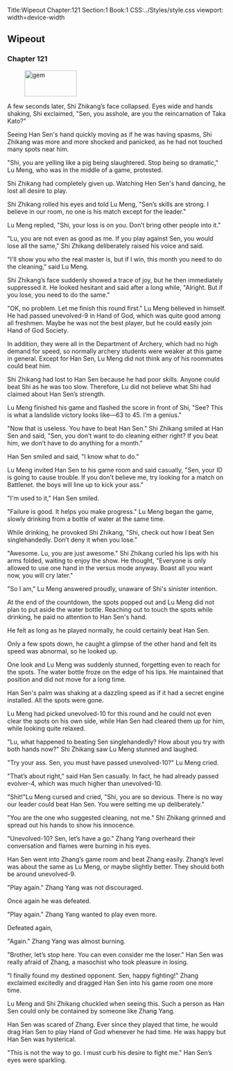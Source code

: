 Title:Wipeout 
Chapter:121 
Section:1 
Book:1 
CSS:../Styles/style.css 
viewport: width=device-width
  
## Wipeout
### Chapter 121
  
<figure>
	<img src="../Images/gem.gif" alt="gem" id="gem" width="120" height="60" />
</figure>
  

  
A few seconds later, Shi Zhikang’s face collapsed. Eyes wide and hands shaking, Shi exclaimed, "Sen, you asshole, are you the reincarnation of Taka Kato?"

Seeing Han Sen's hand quickly moving as if he was having spasms, Shi Zhikang was more and more shocked and panicked, as he had not touched many spots near him.

"Shi, you are yelling like a pig being slaughtered. Stop being so dramatic," Lu Meng, who was in the middle of a game, protested.

Shi Zhikang had completely given up. Watching Hen Sen's hand dancing, he lost all desire to play.

Shi Zhikang rolled his eyes and told Lu Meng, "Sen’s skills are strong. I believe in our room, no one is his match except for the leader."

Lu Meng replied, "Shi, your loss is on you. Don’t bring other people into it."

"Lu, you are not even as good as me. If you play against Sen, you would lose all the same," Shi Zhikang deliberately raised his voice and said.

"I'll show you who the real master is, but if I win, this month you need to do the cleaning," said Lu Meng.

Shi Zhikang’s face suddenly showed a trace of joy, but he then immediately suppressed it. He looked hesitant and said after a long while, "Alright. But if you lose, you need to do the same."

"OK, no problem. Let me finish this round first." Lu Meng believed in himself. He had passed unevolved-9 in Hand of God, which was quite good among all freshmen. Maybe he was not the best player, but he could easily join Hand of God Society.

In addition, they were all in the Department of Archery, which had no high demand for speed, so normally archery students were weaker at this game in general. Except for Han Sen, Lu Meng did not think any of his roommates could beat him.

Shi Zhikang had lost to Han Sen because he had poor skills. Anyone could beat Shi as he was too slow. Therefore, Lu did not believe what Shi had claimed about Han Sen’s strength.

Lu Meng finished his game and flashed the score in front of Shi, "See? This is what a landslide victory looks like—63 to 45. I’m a genius."

"Now that is useless. You have to beat Han Sen." Shi Zhikang smiled at Han Sen and said, "Sen, you don’t want to do cleaning either right? If you beat him, we don’t have to do anything for a month."

Han Sen smiled and said, "I know what to do."

Lu Meng invited Han Sen to his game room and said casually, "Sen, your ID is going to cause trouble. If you don’t believe me, try looking for a match on Battlenet. the boys will line up to kick your ass."

"I'm used to it," Han Sen smiled.

"Failure is good. It helps you make progress." Lu Meng began the game, slowly drinking from a bottle of water at the same time.

While drinking, he provoked Shi Zhikang, "Shi, check out how I beat Sen singlehandedly. Don’t deny it when you lose."

"Awesome. Lu, you are just awesome." Shi Zhikang curled his lips with his arms folded, waiting to enjoy the show. He thought, "Everyone is only allowed to use one hand in the versus mode anyway. Boast all you want now, you will cry later."

"So I am," Lu Meng answered proudly, unaware of Shi's sinister intention.

At the end of the countdown, the spots popped out and Lu Meng did not plan to put aside the water bottle. Reaching out to touch the spots while drinking, he paid no attention to Han Sen's hand.

He felt as long as he played normally, he could certainly beat Han Sen.

Only a few spots down, he caught a glimpse of the other hand and felt its speed was abnormal, so he looked up.

One look and Lu Meng was suddenly stunned, forgetting even to reach for the spots. The water bottle froze on the edge of his lips. He maintained that position and did not move for a long time.

Han Sen's palm was shaking at a dazzling speed as if it had a secret engine installed. All the spots were gone.

Lu Meng had picked unevolved-10 for this round and he could not even clear the spots on his own side, while Han Sen had cleared them up for him, while looking quite relaxed.

"Lu, what happened to beating Sen singlehandedly? How about you try with both hands now?" Shi Zhikang saw Lu Meng stunned and laughed.

"Try your ass. Sen, you must have passed unevolved-10?" Lu Meng cried.

"That’s about right," said Han Sen casually. In fact, he had already passed evolver-4, which was much higher than unevolved-10.

"Shit!"Lu Meng cursed and cried, "Shi, you are so devious. There is no way our leader could beat Han Sen. You were setting me up deliberately."

"You are the one who suggested cleaning, not me." Shi Zhikang grinned and spread out his hands to show his innocence.

"Unevolved-10? Sen, let’s have a go." Zhang Yang overheard their conversation and flames were burning in his eyes.

Han Sen went into Zhang’s game room and beat Zhang easily. Zhang’s level was about the same as Lu Meng, or maybe slightly better. They should both be around unevolved-9.

"Play again." Zhang Yang was not discouraged.

Once again he was defeated.

"Play again." Zhang Yang wanted to play even more.

Defeated again,

"Again." Zhang Yang was almost burning.

"Brother, let’s stop here. You can even consider me the loser." Han Sen was really afraid of Zhang, a masochist who took pleasure in losing.

"I finally found my destined opponent. Sen, happy fighting!" Zhang exclaimed excitedly and dragged Han Sen into his game room one more time.

Lu Meng and Shi Zhikang chuckled when seeing this. Such a person as Han Sen could only be contained by someone like Zhang Yang.

Han Sen was scared of Zhang. Ever since they played that time, he would drag Han Sen to play Hand of God whenever he had time. He was happy but Han Sen was hysterical.

"This is not the way to go. I must curb his desire to fight me." Han Sen’s eyes were sparkling.